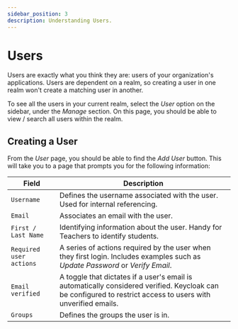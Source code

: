 ```yaml
---
sidebar_position: 3
description: Understanding Users.
---
```


# Users

Users are exactly what you think they are: users of your organization's applications. Users are dependent on a realm, so creating a user in one realm won't create a matching user in another.

To see all the users in your current realm, select the *User* option on the sidebar, under the *Manage* section. On this page, you should be able to view / search all users within the realm.

## Creating a User

From the *User* page, you should be able to find the *Add User* button. This will take you to a page that prompts you for the following information:

| Field                   | Description                                                                                                                                                   |
| ----------------------- | ------------------------------------------------------------------------------------------------------------------------------------------------------------- |
| `Username`              | Defines the username associated with the user. Used for internal referencing.                                                                                 |
| `Email`                 | Associates an email with the user.                                                                                                                            |
| `First / Last Name`     | Identifying information about the user. Handy for Teachers to identify students.                                                                              |
| `Required user actions` | A series of actions required by the user when they first login. Includes examples such as *Update Password* or *Verify Email*.                                |
| `Email verified`        | A toggle that dictates if a user's email is automatically considered verified. Keycloak can be configured to restrict access to users with unverified emails. |
| `Groups`                | Defines the groups the user is in.                                                                                                                            |
